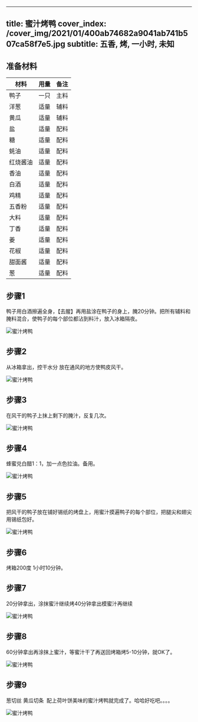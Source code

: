 
---
title: 蜜汁烤鸭
cover_index: /cover_img/2021/01/400ab74682a9041ab741b507ca58f7e5.jpg
subtitle: 五香, 烤, 一小时, 未知
---

## 准备材料

| 材料     | 用量 | 备注|
| ------- | ----- | --- |
| 鸭子 | 一只| 主料 |
| 洋葱 | 适量| 辅料 |
| 黄瓜 | 适量| 辅料 |
| 盐 | 适量| 配料 |
| 糖 | 适量| 配料 |
| 蚝油 | 适量| 配料 |
| 红烧酱油 | 适量| 配料 |
| 香油 | 适量| 配料 |
| 白酒 | 适量| 配料 |
| 鸡精 | 适量| 配料 |
| 五香粉 | 适量| 配料 |
| 大料 | 适量| 配料 |
| 丁香 | 适量| 配料 |
| 姜 | 适量| 配料 |
| 花椒 | 适量| 配料 |
| 甜面酱 | 适量| 配料 |
| 葱 | 适量| 配料 |

## 步骤1

鸭子用白酒擦遍全身，【去腥】再用盐涂在鸭子的身上，腌20分钟。把所有辅料和腌料混合，使鸭子的每个部位都沾到料汁，放入冰箱隔夜。

![蜜汁烤鸭](https://i8.meishichina.com/attachment/recipe/201001/201001181359145.JPG?x-oss-process=style/p320) 

## 步骤2

从冰箱拿出，控干水分 放在通风的地方使鸭皮风干。

![蜜汁烤鸭](https://i8.meishichina.com/attachment/recipe/201001/201001181359401.JPG?x-oss-process=style/p320) 

## 步骤3

在风干的鸭子上抹上剩下的腌汁，反复几次。

![蜜汁烤鸭](https://i8.meishichina.com/attachment/recipe/201001/201001181400083.JPG?x-oss-process=style/p320) 

## 步骤4

蜂蜜兑白醋1：1，加一点色拉油。备用。

![蜜汁烤鸭](https://i8.meishichina.com/attachment/recipe/201001/201001181400342.JPG?x-oss-process=style/p320) 

## 步骤5

把风干的鸭子放在铺好锡纸的烤盘上，用蜜汁摸遍鸭子的每个部位，把腿尖和翅尖用锡纸包好。

![蜜汁烤鸭](https://i8.meishichina.com/attachment/recipe/201001/201001181401128.JPG?x-oss-process=style/p320) 

## 步骤6

烤箱200度 1小时10分钟。

## 步骤7

20分钟拿出，涂抹蜜汁继续烤40分钟拿出模蜜汁再继续

![蜜汁烤鸭](https://i8.meishichina.com/attachment/recipe/201001/201001181402144.JPG?x-oss-process=style/p320) 

## 步骤8

60分钟拿出再涂抹上蜜汁，等蜜汁干了再送回烤箱烤5-10分钟，就OK了。

![蜜汁烤鸭](https://i8.meishichina.com/attachment/recipe/201001/201001181403267.JPG?x-oss-process=style/p320) 

## 步骤9

葱切丝 黄瓜切条  配上荷叶饼美味的蜜汁烤鸭就完成了。哈哈好吃吧。。。。

![蜜汁烤鸭](https://i8.meishichina.com/attachment/recipe/201001/201001181404002.JPG?x-oss-process=style/p320) 

